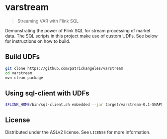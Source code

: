 # varstream
> Streaming VAR with Flink SQL

Demonstrating the power of Flink SQL for stream processing of market data. The SQL scripts in this
project make use of custom UDFs. See below for instructions on how to build.

## Build UDFs

```sh
git clone https://github.com/patrickangeles/varstream
cd varstream
mvn clean package
```

## Using sql-client with UDFs

```sh
$FLINK_HOME/bin/sql-client.sh embedded --jar target/varstream-0.1-SNAPSHOT.jar
```

## License

Distributed under the ASLv2 license. See ``LICENSE`` for more information.
